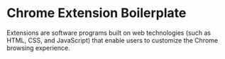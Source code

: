 # Chrome Extension Boilerplate
Extensions are software programs built on web technologies (such as HTML, CSS, and JavaScript) that enable users to customize the Chrome browsing experience.
